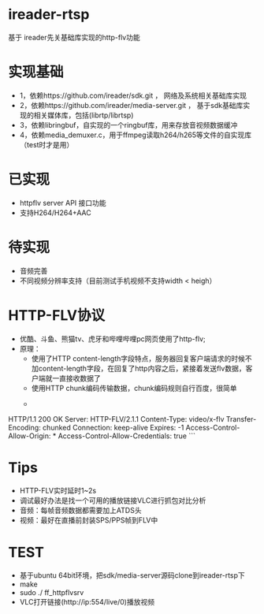 
# ireader-rtsp
基于 ireader先关基础库实现的http-flv功能  

# 实现基础
* 1，依赖https://github.com/ireader/sdk.git ， 网络及系统相关基础库实现  
* 2，依赖https://github.com/ireader/media-server.git ， 基于sdk基础库实现的相关媒体库，包括(librtp/librtsp)  
* 3，依赖libringbuf，自实现的一个ringbuf库，用来存放音视频数据缓冲  
* 4，依赖media_demuxer.c，用于ffmpeg读取h264/h265等文件的自实现库（test时才是用）  

# 已实现
* httpflv server API 接口功能  
* 支持H264/H264+AAC  


# 待实现
* 音频完善  
* 不同视频分辨率支持（目前测试手机视频不支持width < heigh）  


# HTTP-FLV协议
* 优酷、斗鱼、熊猫tv、虎牙和哔哩哔哩pc网页使用了http-flv;
* 原理：  
	* 使用了HTTP content-length字段特点，服务器回复客户端请求的时候不加content-length字段，在回复了http内容之后，紧接着发送flv数据，客户端就一直接收数据了  
	* 使用HTTP chunk编码传输数据，chunk编码规则自行百度，很简单  
	* ```
HTTP/1.1 200 OK
Server: HTTP-FLV/2.1.1
Content-Type: video/x-flv
Transfer-Encoding: chunked
Connection: keep-alive
Expires: -1
Access-Control-Allow-Origin: *
Access-Control-Allow-Credentials: true
	```

# Tips
* HTTP-FLV实时延时1~2s   
* 调试最好办法是找一个可用的播放链接VLC进行抓包对比分析  
* 音频：每帧音频数据都需要加上ATDS头  
* 视频：最好在直播前封装SPS/PPS帧到FLV中  



# TEST
* 基于ubuntu 64bit环境，把sdk/media-server源码clone到ireader-rtsp下  
* make
* sudo ./ ff_httpflvsrv  
* VLC打开链接(http://ip:554/live/0)播放视频  




